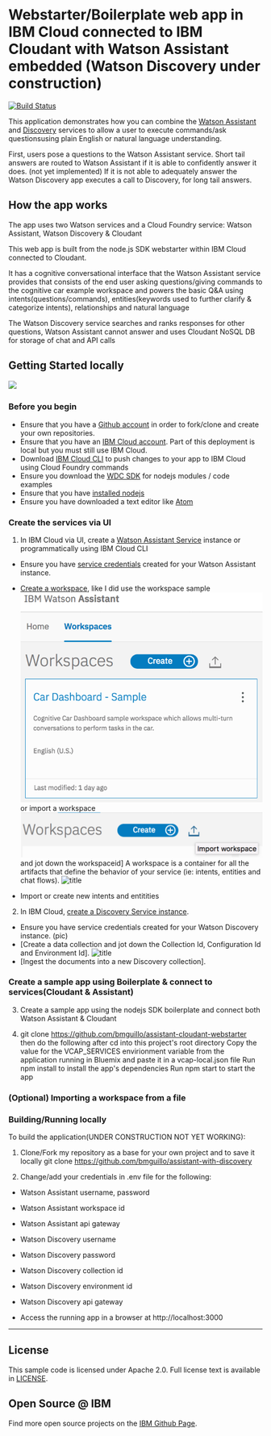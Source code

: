 # Webstarter/Boilerplate web app in IBM Cloud connected to IBM Cloudant with Watson Assistant embedded (Watson Discovery under construction)
[![Build Status](https://travis-ci.org/watson-developer-cloud/assistant-with-discovery.svg?branch=master)](http://travis-ci.org/watson-developer-cloud/assistant-with-discovery)

This application demonstrates how you can combine the [Watson Assistant](https://console.bluemix.net/docs/services/conversation/index.html#about) and [Discovery](http://www.ibm.com/watson/developercloud/doc/discovery/#overview) services to allow a user to execute commands/ask questionsusing plain English or natural language understanding. 

First, users pose a questions to the Watson Assistant service. Short tail answers are routed to Watson Assistant if it is able to confidently answer it does. (not yet implemented) If it is not able to adequately answer the Watson Discovery app executes a call to Discovery, for long tail answers.

## How the app works

The app uses two Watson services and a Cloud Foundry service: Watson Assistant, Watson Discovery & Cloudant 

This web app is built from the node.js SDK webstarter within IBM Cloud connected to Cloudant.

It has a cognitive conversational interface that the Watson Assistant service provides that consists of the end user asking questions/giving commands to the cognitive car example workspace and powers the basic Q&A using intents(questions/commands), entities(keywords used to further clarify & categorize intents), relationships and natural language 

The Watson Discovery service searches and ranks responses for other questions, Watson Assistant cannot answer and uses Cloudant NoSQL DB for storage of chat and API calls


## Getting Started locally

<img src="readme_images/deploy-locally.png"></img>

### Before you begin

-  Ensure that you have a [Github account](https://github.com/) in order to fork/clone and create your own repositories.
-  Ensure that you have an [IBM Cloud account](https://console.bluemix.net/). Part of this deployment is local but you must still use IBM Cloud.
-  Download [IBM Cloud CLI](https://console.bluemix.net/docs/cli/reference/bluemix_cli/get_started.html#getting-started) to push changes to your app to IBM Cloud using Cloud Foundry commands
-  Ensure you download the [WDC SDK](https://console.bluemix.net/docs/services/watson/running-node-examples.html#running-examples-from-the-node-js-sdk) for nodejs modules / code examples
-  Ensure that you have [installed nodejs](https://nodejs.org/)
-  Ensure you have downloaded a text editor like [Atom](https://atom.io/)


<a name="returnlocal">
</a>

### Create the services via UI

1. In IBM Cloud via UI, create a [Watson Assistant Service](https://console.bluemix.net/catalog/services/watson-assistant-formerly-conversation/) instance or programmatically using IBM Cloud CLI

  * Ensure you have [service credentials](https://console.bluemix.net/services/conversation/cee5f30d-88a9-4327-93c0-d7c4d9b067c5?paneId=credentials&ace_config=%7B%22region%22%3A%22us-south%22%2C%22orgGuid%22%3A%2262531d4d-5672-449d-b0ec-56f8ff84e9ad%22%2C%22spaceGuid%22%3A%227fb1a1b4-8c0c-460c-9656-70517b3abb92%22%2C%22redirect%22%3A%22https%3A%2F%2Fconsole.bluemix.net%2Fdashboard%2Fapps%2F%22%2C%22bluemixUIVersion%22%3A%22v6%22%2C%22crn%22%3A%22crn%3Av1%3Abluemix%3Apublic%3A%3Aus-south%3As%2F7fb1a1b4-8c0c-460c-9656-70517b3abb92%3Acee5f30d-88a9-4327-93c0-d7c4d9b067c5%3Acf-service-instance%3A%22%2C%22id%22%3A%22cee5f30d-88a9-4327-93c0-d7c4d9b067c5%22%7D&env_id=ibm%3Ayp%3Aus-south) created for your Watson Assistant instance. 
  
  * [Create a workspace](https://watson-assistant.ng.bluemix.net/us-south/cee5f30d-88a9-4327-93c0-d7c4d9b067c5/workspaces), like I did use the workspace sample ![workspace sample](https://github.com/bmguillo/assistant-cloudant-webstarter/blob/master/public/img/workspace%20sample.png) or import a workspace ![import a workspace](https://github.com/bmguillo/assistant-cloudant-webstarter/blob/master/public/img/import%20ws.png) and jot down the workspaceid] 
  A workspace is a container for all the artifacts that define the behavior of your service (ie: intents, entities and chat    flows). 
 ![title](https://github.com/bmguillo/assistant-with-discovery/blob/master/readme_images/workspace.png)
  * Import or create new intents and entitities

2. In IBM Cloud, [create a Discovery Service instance](https://console.bluemix.net/registration/?target=/catalog/services/discovery/).
  * Ensure you have service credentials created for your Watson Discovery instance.
  (pic)
  *  [Create a data collection and jot down the Collection Id, Configuration Id and Environment Id]. ![title](https://github.com/bmguillo/assistant-with-discovery/blob/master/readme_images/_.png)
  * [Ingest the documents into a new Discovery collection].
 
 
 ### Create a sample app using Boilerplate & connect to services(Cloudant & Assistant)
 3. Create a sample app using the nodejs SDK boilerplate and connect both Watson Assistant & Cloudant 
 
 4. git clone https://github.com/bmguillo/assistant-cloudant-webstarter then do the following after
    cd into this project's root directory
    Copy the value for the VCAP_SERVICES envirionment variable from the application running in Bluemix and paste it in a vcap-local.json file
    Run npm install to install the app's dependencies
    Run npm start to start the app
    
    
### (Optional) Importing a workspace from a file

### Building/Running locally

To build the application(UNDER CONSTRUCTION NOT YET WORKING):

1. Clone/Fork my repository as a base for your own project and to save it locally
   git clone https://github.com/bmguillo/assistant-with-discovery
   
2. Change/add your credentials in .env file for the following: 
 * Watson Assistant username, password
 * Watson Assistant workspace id
 * Watson Assistant api gateway
 * Watson Discovery username
 * Watson Discovery password
 * Watson Discovery collection id
 * Watson Discovery environment id
 * Watson Discovery api gateway
 
 

 * Access the running app in a browser at http://localhost:3000
 


---




## License

  This sample code is licensed under Apache 2.0.
  Full license text is available in [LICENSE](LICENSE).


## Open Source @ IBM

  Find more open source projects on the
  [IBM Github Page](http://ibm.github.io/).



[cloud_foundry]: https://github.com/cloudfoundry/cli
[getting_started]: https://console.bluemix.net/docs/services/watson/index.html
[Watson Assistant]: https://www.ibm.com/watson/services/conversation/
[discovery]: https://www.ibm.com/watson/services/discovery/

[docs]: http://www.ibm.com/watson/developercloud/conversation/
[sign_up]: https://console.bluemix.net/registration/
